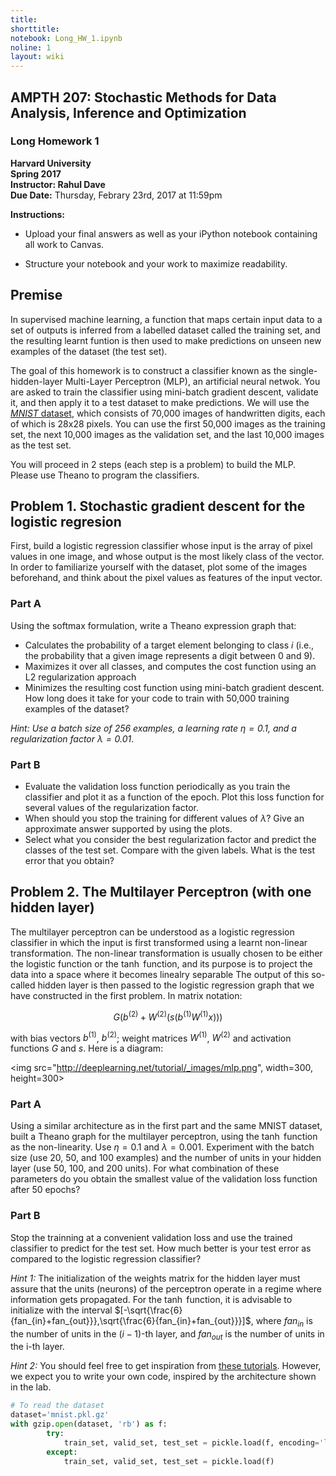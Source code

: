 ```yaml
---
title:
shorttitle:
notebook: Long_HW_1.ipynb
noline: 1
layout: wiki
---
```

## AMPTH 207: Stochastic Methods for Data Analysis, Inference and Optimization

### Long Homework 1

**Harvard University**  
**Spring 2017**  
**Instructor: Rahul Dave**  
**Due Date:** Thursday, Febrary 23rd, 2017 at 11:59pm

**Instructions:**

- Upload your final answers as well as your iPython notebook containing all work to Canvas.

- Structure your notebook and your work to maximize readability.

## Premise

In supervised machine learning, a function that maps certain input data to a set of outputs is inferred from a labelled dataset called the training set, and the resulting learnt funtion is then used to make predictions on unseen new examples of the dataset (the test set).

The goal of this homework is to construct a classifier known as the single-hidden-layer Multi-Layer Perceptron (MLP), an artificial neural netwok. You are asked to train the classifier using mini-batch gradient descent, validate it, and then apply it to a test dataset to make predictions. We will use the [*MNIST* dataset](https://en.wikipedia.org/wiki/MNIST_database), which consists of 70,000 images of handwritten digits, each of which is 28x28 pixels. You can use the first 50,000 images as the training set, the next 10,000 images as the validation set, and the last 10,000 images as the test set.

You will proceed in 2 steps (each step is a problem) to build the MLP. Please use Theano to program the classifiers.

## Problem 1. Stochastic gradient descent for the logistic regresion

First, build a logistic regression classifier whose input is the array of pixel values in one image, and whose output is the most likely class of the vector. In order to familiarize yourself with the dataset, plot some of the images beforehand, and think about the pixel values as features of the input vector.

### Part A

Using the softmax formulation, write a Theano expression graph that:
* Calculates the probability of a target element belonging to class $i$ (i.e., the probability that a given image represents a digit between 0 and 9).
* Maximizes it over all classes, and computes the cost function using an L2 regularization approach
* Minimizes the resulting cost function using mini-batch gradient descent. How long does it take for your code to train with 50,000 training examples of the dataset?

*Hint: Use a batch size of 256 examples, a learning rate $\eta = 0.1$, and a regularization factor $\lambda=0.01$*.

### Part B

* Evaluate the validation loss function periodically as you train the classifier and plot it as a function of the epoch. Plot this loss function for several values of the regularization factor.
* When should you stop the training for different values of $\lambda$? Give an approximate answer supported by using the plots.
* Select what you consider the best regularization factor and predict the classes of the test set. Compare with the given labels. What is the test error that you obtain?

## Problem 2. The Multilayer Perceptron (with one hidden layer)
The multilayer perceptron can be understood as a logistic regression classifier in which the input is first transformed using a learnt non-linear transformation. The non-linear transformation is usually chosen to be either the logistic function or the $\tanh$ function, and its purpose is to project the data into a space where it becomes linealry separable The output of this so-called hidden layer is then passed to the logistic regression graph that we have constructed in the first problem. In matrix notation:

$$G(b^{(2)}+W^{(2)}(s(b^{(1)}W^{(1)}x)))$$

with bias vectors $b^{(1)}$, $b^{(2)}$; weight matrices $W^{(1)}$, $W^{(2)}$ and activation functions $G$ and $s$. Here is a diagram:

<img src="http://deeplearning.net/tutorial/_images/mlp.png", width=300, height=300>

### Part A

Using a similar architecture as in the first part and the same MNIST dataset, built a Theano graph for the multilayer perceptron, using the $\tanh$ function as the non-linearity. Use $\eta = 0.1$ and $\lambda = 0.001$. Experiment with the batch size (use 20, 50, and 100 examples) and the number of units in your hidden layer (use 50, 100, and 200 units). For what combination of these parameters do you obtain the smallest value of the validation loss function after 50 epochs?

### Part B

Stop the trainning at a convenient validation loss and use the trained classifier to predict for the test set. How much better is your test error as compared to the logistic regression classifier?

*Hint 1:* The initialization of the weights matrix for the hidden layer must assure that the units (neurons) of the perceptron operate in a regime where information gets propagated. For the $\tanh$ function, it is advisable to initialize with the interval $[-\sqrt{\frac{6}{fan_{in}+fan_{out}}},\sqrt{\frac{6}{fan_{in}+fan_{out}}}]$, where $fan_{in}$ is the number of units in the $(i-1)$-th layer, and $fan_{out}$ is the number of units in the i-th layer.

*Hint 2:* You should feel free to get inspiration from [these tutorials](http://deeplearning.net/tutorial/mlp.html). However, we expect you to write your own code, inspired by the architecture shown in the lab.






```python
# To read the dataset
dataset='mnist.pkl.gz'
with gzip.open(dataset, 'rb') as f:
        try:
            train_set, valid_set, test_set = pickle.load(f, encoding='latin1')
        except:
            train_set, valid_set, test_set = pickle.load(f)
```
